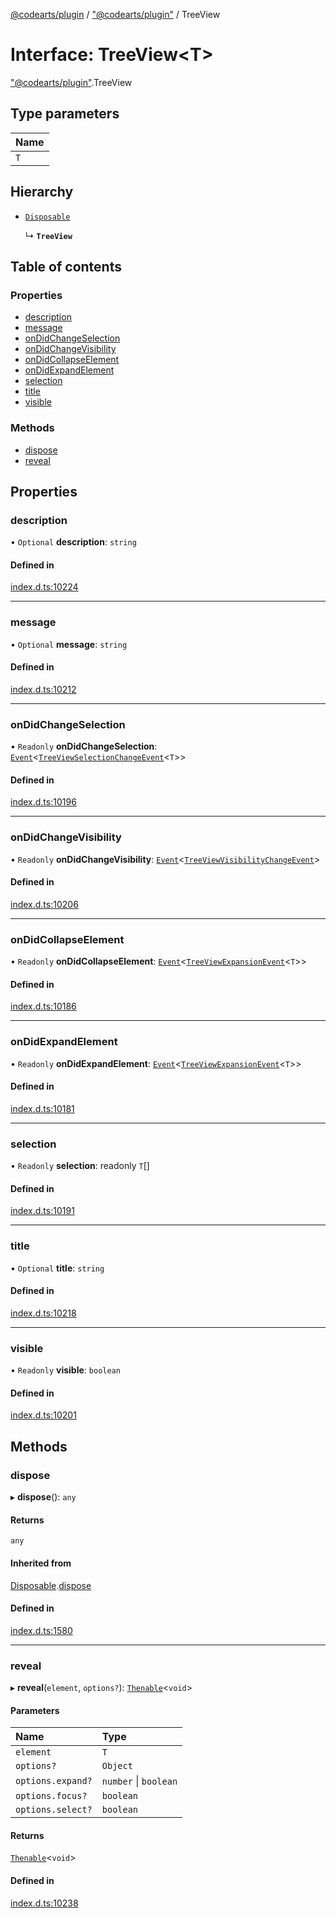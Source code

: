 [@codearts/plugin](../README.md) / ["@codearts/plugin"](../modules/_codearts_plugin_.md) / TreeView

# Interface: TreeView<T\>

["@codearts/plugin"](../modules/_codearts_plugin_.md).TreeView

## Type parameters

| Name |
| :------ |
| `T` |

## Hierarchy

- [`Disposable`](../classes/codearts_plugin_.Disposable.md)

  ↳ **`TreeView`**

## Table of contents

### Properties

- [description](codearts_plugin_.TreeView.md#description)
- [message](codearts_plugin_.TreeView.md#message)
- [onDidChangeSelection](codearts_plugin_.TreeView.md#ondidchangeselection)
- [onDidChangeVisibility](codearts_plugin_.TreeView.md#ondidchangevisibility)
- [onDidCollapseElement](codearts_plugin_.TreeView.md#ondidcollapseelement)
- [onDidExpandElement](codearts_plugin_.TreeView.md#ondidexpandelement)
- [selection](codearts_plugin_.TreeView.md#selection)
- [title](codearts_plugin_.TreeView.md#title)
- [visible](codearts_plugin_.TreeView.md#visible)

### Methods

- [dispose](codearts_plugin_.TreeView.md#dispose)
- [reveal](codearts_plugin_.TreeView.md#reveal)

## Properties

### description

• `Optional` **description**: `string`

#### Defined in

[index.d.ts:10224](https://github.com/huaweicloud/cloudide-plugin-api/blob/b58031b/index.d.ts#L10224)

___

### message

• `Optional` **message**: `string`

#### Defined in

[index.d.ts:10212](https://github.com/huaweicloud/cloudide-plugin-api/blob/b58031b/index.d.ts#L10212)

___

### onDidChangeSelection

• `Readonly` **onDidChangeSelection**: [`Event`](codearts_plugin_.Event.md)<[`TreeViewSelectionChangeEvent`](codearts_plugin_.TreeViewSelectionChangeEvent.md)<`T`\>\>

#### Defined in

[index.d.ts:10196](https://github.com/huaweicloud/cloudide-plugin-api/blob/b58031b/index.d.ts#L10196)

___

### onDidChangeVisibility

• `Readonly` **onDidChangeVisibility**: [`Event`](codearts_plugin_.Event.md)<[`TreeViewVisibilityChangeEvent`](codearts_plugin_.TreeViewVisibilityChangeEvent.md)\>

#### Defined in

[index.d.ts:10206](https://github.com/huaweicloud/cloudide-plugin-api/blob/b58031b/index.d.ts#L10206)

___

### onDidCollapseElement

• `Readonly` **onDidCollapseElement**: [`Event`](codearts_plugin_.Event.md)<[`TreeViewExpansionEvent`](codearts_plugin_.TreeViewExpansionEvent.md)<`T`\>\>

#### Defined in

[index.d.ts:10186](https://github.com/huaweicloud/cloudide-plugin-api/blob/b58031b/index.d.ts#L10186)

___

### onDidExpandElement

• `Readonly` **onDidExpandElement**: [`Event`](codearts_plugin_.Event.md)<[`TreeViewExpansionEvent`](codearts_plugin_.TreeViewExpansionEvent.md)<`T`\>\>

#### Defined in

[index.d.ts:10181](https://github.com/huaweicloud/cloudide-plugin-api/blob/b58031b/index.d.ts#L10181)

___

### selection

• `Readonly` **selection**: readonly `T`[]

#### Defined in

[index.d.ts:10191](https://github.com/huaweicloud/cloudide-plugin-api/blob/b58031b/index.d.ts#L10191)

___

### title

• `Optional` **title**: `string`

#### Defined in

[index.d.ts:10218](https://github.com/huaweicloud/cloudide-plugin-api/blob/b58031b/index.d.ts#L10218)

___

### visible

• `Readonly` **visible**: `boolean`

#### Defined in

[index.d.ts:10201](https://github.com/huaweicloud/cloudide-plugin-api/blob/b58031b/index.d.ts#L10201)

## Methods

### dispose

▸ **dispose**(): `any`

#### Returns

`any`

#### Inherited from

[Disposable](../classes/codearts_plugin_.Disposable.md).[dispose](../classes/codearts_plugin_.Disposable.md#dispose)

#### Defined in

[index.d.ts:1580](https://github.com/huaweicloud/cloudide-plugin-api/blob/b58031b/index.d.ts#L1580)

___

### reveal

▸ **reveal**(`element`, `options?`): [`Thenable`](Thenable.md)<`void`\>

#### Parameters

| Name | Type |
| :------ | :------ |
| `element` | `T` |
| `options?` | `Object` |
| `options.expand?` | `number` \| `boolean` |
| `options.focus?` | `boolean` |
| `options.select?` | `boolean` |

#### Returns

[`Thenable`](Thenable.md)<`void`\>

#### Defined in

[index.d.ts:10238](https://github.com/huaweicloud/cloudide-plugin-api/blob/b58031b/index.d.ts#L10238)
